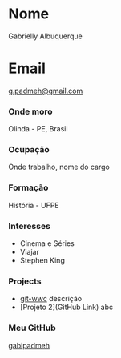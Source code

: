 # Nome
Gabrielly Albuquerque
# Email
g.padmeh@gmail.com

### Onde moro
Olinda - PE, Brasil

### Ocupação
Onde trabalho, nome do cargo 

### Formação
História - UFPE

### Interesses
- Cinema e Séries
- Viajar
- Stephen King


### Projects
- [git-wwc](https://github.com/gabipadmeh/git-wwc) descrição
- [Projeto 2](GitHub Link) abc

### Meu GitHub
[gabipadmeh](https://github.com/gabipadmeh)